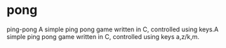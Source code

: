 # pong
ping-pong 
A simple ping pong game written in C, controlled using keys.A simple ping pong game written in C, controlled using keys a,z/k,m.

